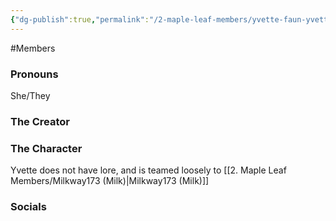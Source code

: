 ```yaml
---
{"dg-publish":true,"permalink":"/2-maple-leaf-members/yvette-faun-yvette/","created":"2024-11-25T13:30:24.752-05:00"}
---
```


#Members 
### Pronouns
She/They
### The Creator
### The Character
Yvette does not have lore, and is teamed loosely to [[2. Maple Leaf Members/Milkway173 (Milk)\|Milkway173 (Milk)]]
### Socials